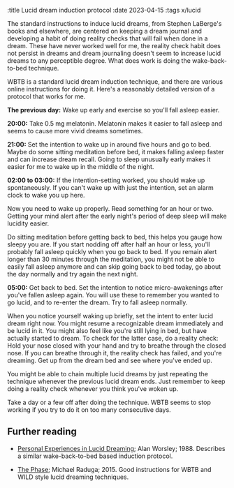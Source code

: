 :title Lucid dream induction protocol
:date 2023-04-15
:tags x/lucid

The standard instructions to induce lucid dreams, from Stephen LaBerge's books and elsewhere, are centered on keeping a dream journal and developing a habit of doing reality checks that will fail when done in a dream.
These have never worked well for me, the reality check habit does not persist in dreams and dream journaling doesn't seem to increase lucid dreams to any perceptible degree.
What does work is doing the wake-back-to-bed technique.

WBTB is a standard lucid dream induction technique, and there are various online instructions for doing it.
Here's a reasonably detailed version of a protocol that works for me.

**The previous day:** Wake up early and exercise so you'll fall asleep easier.

**20:00:** Take 0.5 mg melatonin.
Melatonin makes it easier to fall asleep and seems to cause more vivid dreams sometimes.

**21:00:** Set the intention to wake up in around five hours and go to bed.
Maybe do some sitting meditation before bed, it makes falling asleep faster and can increase dream recall.
Going to sleep unusually early makes it easier for me to wake up in the middle of the night.

**02:00 to 03:00:** If the intention-setting worked, you should wake up spontaneously.
If you can't wake up with just the intention, set an alarm clock to wake you up here.

Now you need to wake up properly. Read something for an hour or two.
Getting your mind alert after the early night's period of deep sleep will make lucidity easier.

Do sitting meditation before getting back to bed, this helps you gauge how sleepy you are.
If you start nodding off after half an hour or less, you'll probably fall asleep quickly when you go back to bed.
If you remain alert longer than 30 minutes through the meditation, you might not be able to easily fall asleep anymore and can skip going back to bed today, go about the day normally and try again the next night.

**05:00:** Get back to bed.
Set the intention to notice micro-awakenings after you've fallen asleep again.
You will use these to remember you wanted to go lucid, and to re-enter the dream.
Try to fall asleep normally.

When you notice yourself waking up briefly, set the intent to enter lucid dream right now.
You might resume a recognizable dream immediately and be lucid in it.
You might also feel like you're still lying in bed, but have actually started to dream.
To check for the latter case, do a reality check:
Hold your nose closed with your hand and try to breathe through the closed nose.
If you can breathe through it, the reality check has failed, and you're dreaming.
Get up from the dream bed and see where you've ended up.

You might be able to chain multiple lucid dreams by just repeating the technique whenever the previous lucid dream ends.
Just remember to keep doing a reality check whenever you think you've woken up.

Take a day or a few off after doing the technique.
WBTB seems to stop working if you try to do it on too many consecutive days.

## Further reading

* [Personal Experiences in Lucid Dreaming](https://doi.org/10.1007/978-1-4757-0423-5_13); Alan Worsley; 1988.
  Describes a similar wake-back-to-bed based induction protocol.

* [The Phase](https://archive.org/details/the-phase-shattering-the-illusion-of-reality-by-michael-raduga/); Michael Raduga; 2015.
  Good instructions for WBTB and WILD style lucid dreaming techniques.

